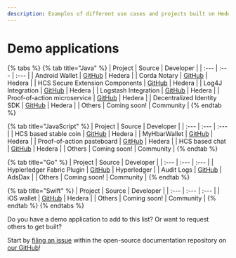 ```yaml
---
description: Examples of different use cases and projects built on Hedera.
---
```


# Demo applications

{% tabs %}
{% tab title="Java" %}
| Project | Source | Developer |
| :--- | :--- | :--- |
| Android Wallet | [GitHub](https://github.com/hashgraph/hedera-wallet-android) | Hedera |
| Corda Notary | [GitHub](https://github.com/hashgraph/corda-notary-hedera) | Hedera |
| HCS Secure Extension Components | [GitHub](%20https://github.com/hashgraph/hedera-hcs-sxc-java) | Hedera |
| Log4J Integration | [GitHub](https://github.com/hashgraph/log4j2-hedera) | Hedera |
| Logstash Integration | [GitHub](https://github.com/hashgraph/logstash-output-hedera) | Hedera |
| Proof-of-action microservice | [GitHub](https://github.com/hashgraph/hedera-proof-of-action-microservice) | Hedera |
| Decentralized Identity SDK | [GitHub](https://github.com/hashgraph/did-sdk-java) | Hedera |
| Others | Coming soon! | Community |
{% endtab %}

{% tab title="JavaScript" %}
| Project | Source | Developer |
| :--- | :--- | :--- |
| HCS based stable coin | [GitHub](https://github.com/hashgraph/hedera-stable-coin-demo) | Hedera |
| MyHbarWallet | [GitHub](%20https://github.com/hashgraph/MyHbarWallet) | Hedera |
| Proof-of-action pasteboard | [GitHub](%20https://github.com/hashgraph/hedera-proof-of-action-demo-pasteboard) | Hedera |
| HCS based chat | [GitHub](%20https://github.com/hashgraph/hedera-hcs-chat-js) | Hedera |
| Others | Coming soon! | Community |
{% endtab %}

{% tab title="Go" %}
| Project | Source | Developer |
| :--- | :--- | :--- |
| Hyplerledger Fabric Plugin | [GitHub](%20https://github.com/hyperledger-labs/pluggable-hcs) | Hyperledger |
| Audit Logs | [GitHub](https://github.com/hashgraph/hello-hedera-audit-log-go) | AdsDax |
| Others | Coming soon! | Community |
{% endtab %}

{% tab title="Swift" %}
| Project | Source | Developer |
| :--- | :--- | :--- |
| iOS wallet | [GitHub](https://github.com/hashgraph/hedera-wallet-ios) | Hedera |
| Others | Coming soon! | Community |
{% endtab %}
{% endtabs %}

Do you have a demo application to add to this list? Or want to request others to get built? 

Start by [filing an issue](https://github.com/hashgraph/hedera-docs) within the open-source documentation repository on [our GitHub](https://github.com/hashgraph)! 

